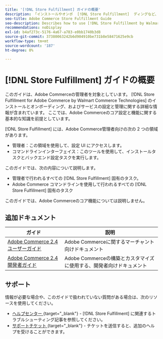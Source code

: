 ```yaml
---
title: '[!DNL Store Fulfillment] ガイドの概要'
description: 「インストールやオンボ  [!DNL Store Fulfillment]  ディングなど、Adobe Commerce管理者向けの包括的な情報です。」
seo-title: Adobe Commerce Store Fulfillment Guide
seo-description: Describes how to use [!DNL Store Fulfillment by Walmart Commerce Technologies] services with Adobe Commerce.
recommendations: noDisplay
exl-id: b4af273c-5176-4a67-a783-e0bb1740b3d8
source-git-commit: 37380063242b6d904910be731b8e58471625e9cb
workflow-type: tm+mt
source-wordcount: '187'
ht-degree: 0%

---
```


# [!DNL Store Fulfillment] ガイドの概要

このガイドは、Adobe Commerceの管理者を対象としています。 [!DNL Store Fulfillment for Adobe Commerce by Walmart Commerce Technologies] のインストールとオンボーディング、およびサービスの設定と管理に関する詳細な情報が含まれています。 ここでは、Adobe Commerceのコア設定と機能に関する基本的な知識を前提としています。

[!DNL Store Fulfillment] には、Adobe Commerce管理者向けの次の 2 つの領域があります。

* 管理者：この領域を使用して、設定 UI にアクセスします。
* コマンドラインインターフェイス：このツールを使用して、インストールタスクとバックエンド設定タスクを実行します。

このガイドでは、次の内容について説明します。

* 管理者で行われるすべての [!DNL Store Fulfillment] 固有のタスク。
* Adobe Commerce コマンドラインを使用して行われるすべての [!DNL Store Fulfillment] 固有のタスク

このガイドでは、Adobe Commerceのコア機能については説明しません。

## 追加ドキュメント

| ガイド | 説明 |
|-----------------------------------------------------------------------|----------------------------------------------------------------------------|
| [Adobe Commerce 2.4 ユーザーガイド ](https://experienceleague.adobe.com/en/docs/commerce-admin/user-guides/home) | Adobe Commerceに関するマーチャント向けドキュメント |
| [Adobe Commerce 2.4 開発者ガイド ](https://developer.adobe.com/commerce/docs/) | Adobe Commerceの構築とカスタマイズに使用する、開発者向けドキュメント |

## サポート

情報が必要な場合や、このガイドで扱われていない質問がある場合は、次のリソースを使用してください。

* [ ヘルプセンター ](https://experienceleague.adobe.com/docs/commerce-knowledge-base/kb/help-center-guide/magento-help-center-user-guide.html#submit-ticket){target="_blank"} - [!DNL Store Fulfillment] に関連するトラブルシューティング記事を参照してください。
* [ サポートチケット ](https://experienceleague.adobe.com/docs/commerce-knowledge-base/kb/help-center-guide/magento-help-center-user-guide.html#submit-ticket){target="_blank"} - チケットを送信すると、追加のヘルプを受けることができます。
